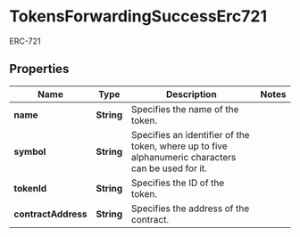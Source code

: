 

# TokensForwardingSuccessErc721

ERC-721

## Properties

| Name | Type | Description | Notes |
|------------ | ------------- | ------------- | -------------|
|**name** | **String** | Specifies the name of the token. |  |
|**symbol** | **String** | Specifies an identifier of the token, where up to five alphanumeric characters can be used for it. |  |
|**tokenId** | **String** | Specifies the ID of the token. |  |
|**contractAddress** | **String** | Specifies the address of the contract. |  |



